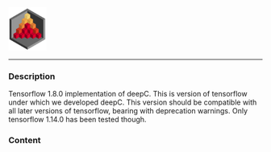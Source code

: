 <img src="../docs/logo_1_transparent.png" width="75">

-------------------------------------------------------------------------------

### Description

Tensorflow 1.8.0 implementation of deepC. This is version of tensorflow under
which we developed deepC. This version should be compatible with all
later versions of tensorflow, bearing with deprecation warnings. Only
tensorflow 1.14.0 has been tested though.

### Content
